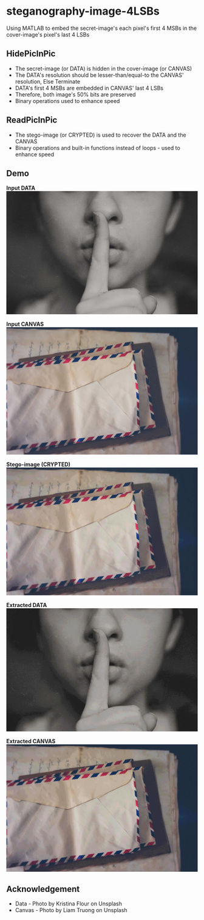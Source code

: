 # steganography-image-4LSBs
Using MATLAB to embed the secret-image's each pixel's first 4 MSBs in the cover-image's pixel's last 4 LSBs

## HidePicInPic
* The secret-image (or DATA) is hidden in the cover-image (or CANVAS)
* The DATA's resolution should be lesser-than/equal-to the CANVAS' resolution, Else Terminate
* DATA's first 4 MSBs are embedded in CANVAS' last 4 LSBs
* Therefore, both image's 50% bits are preserved
* Binary operations used to enhance speed

## ReadPicInPic
* The stego-image (or CRYPTED) is used to recover the DATA and the CANVAS
* Binary operations and built-in functions instead of loops - used to enhance speed

## Demo
**Input DATA**
![Input Data](/images/input_data.jpg)

**Input CANVAS**
![Input Canvas](/images/input_canvas.jpg)

**Stego-image (CRYPTED)**
![Crypted](/images/crypted.jpg)

**Extracted DATA**
![Extracted Data](/images/Extracted_data.jpg)

**Extracted CANVAS**
![Extracted Canvas](/images/Extracted_canvas.jpg)

## Acknowledgement
* Data - Photo by Kristina Flour on Unsplash
* Canvas - Photo by Liam Truong on Unsplash
